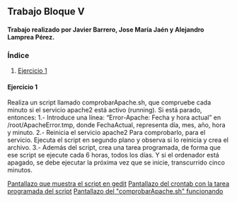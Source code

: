## Trabajo Bloque V
#### Trabajo realizado por Javier Barrero, Jose María Jaén y Alejandro Lamprea Pérez.
### Índice
1. [Ejercicio 1](#comprobarApache.sh)

#### Ejercicio 1
Realiza un script llamado comprobarApache.sh, que compruebe cada minuto si el servicio apache2 está activo (running).
Si está parado, entonces:
1.- Introduce una línea: “Error-Apache: Fecha y hora actual” en /root/ApacheError.tmp, donde FechaActual, representa día, mes, año, hora y minuto.
2.- Reinicia el servicio apache2
Para comprobarlo, para el servicio. Ejecuta el script en segundo plano y observa si lo reinicia y crea el archivo.
3.- Además del script, crea una tarea programada, de forma que ese script se ejecute cada 6 horas, todos los días. Y si el ordenador está apagado, se debe ejecutar la próxima vez que se inicie, transcurrido cinco minutos.

[Pantallazo que muestra el script en gedit](ComprobarApache.png)
[Pantallazo del crontab con la tarea programada del script](crontab_comprobarApache.png)
[Pantallazo del "comprobarApache.sh" funcionando](ej1_funcionando.png)

